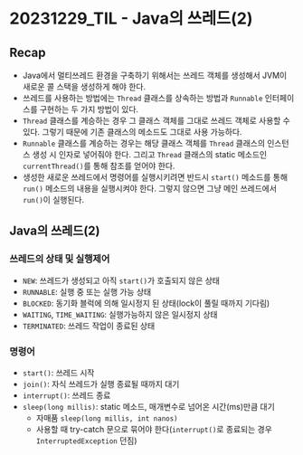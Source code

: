 # 20231229_TIL - Java의 쓰레드(2)

## Recap

- Java에서 멀티쓰레드 환경을 구축하기 위해서는 쓰레드 객체를 생성해서 JVM이 새로운 콜 스택을 생성하게 해야 한다.
- 쓰레드를 사용하는 방법에는 `Thread` 클래스를 상속하는 방법과 `Runnable` 인터페이스를 구현하는 두 가지 방법이 있다.
- `Thread` 클래스를 계승하는 경우 그 클래스 객체를 그대로 쓰레드 객체로 사용할 수 있다. 그렇기 때문에 기존 클래스의 메소드도 그대로 사용 가능하다.
- `Runnable` 클래스를 계승하는 경우는 해당 클래스 객체를 `Thread` 클래스의 인스턴스 생성 시 인자로 넣어줘야 한다. 그리고 `Thread` 클래스의 static 메소드인 `currentThread()`를 통해 참조를 얻어야 한다.
- 생성한 새로운 쓰레드에서 명령어를 실행시키려면 반드시 `start()` 메소드를 통해 `run()` 메소드의 내용을 실행시켜야 한다. 그렇지 않으면 그냥 메인 쓰레드에서 `run()`이 실행된다.

## Java의 쓰레드(2)

### 쓰레드의 상태 및 실행제어

- `NEW`: 쓰레드가 생성되고 아직 `start()`가 호출되지 않은 상태
- `RUNNABLE`: 실행 중 또는 실행 가능 상태
- `BLOCKED`: 동기화 블럭에 의해 일시정지 된 상태(lock이 풀릴 때까지 기다림)
- `WAITING`, `TIME_WAITING`: 실행가능하지 않은 일시정지 상태
- `TERMINATED`: 쓰레드 작업이 종료된 상태

### 명령어

- `start()`: 쓰레드 시작
- `join()`: 자식 쓰레드가 실행 종료될 때까지 대기
- `interrupt()`: 쓰레드 종료
- `sleep(long millis)`: static 메소드, 매개변수로 넘어온 시간(ms)만큼 대기
    - 자매품 `sleep(long millis, int nanos)`
    - 사용할 때 try-catch 문으로 묶어야 한다(`interrupt()`로 종료되는 경우 `InterruptedException` 던짐)